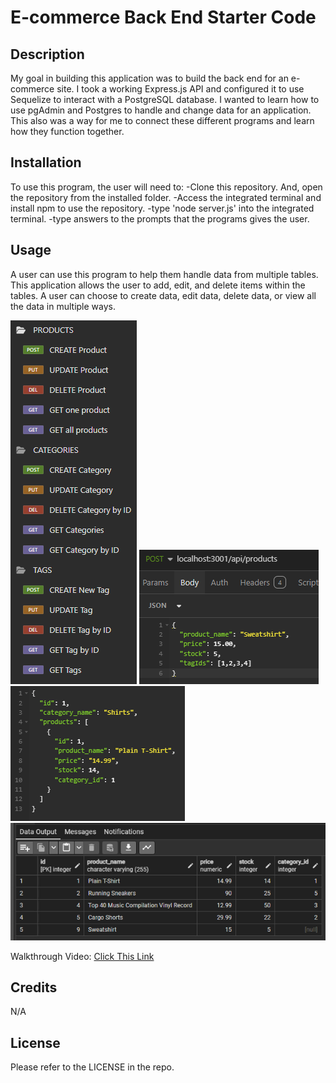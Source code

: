 # E-commerce Back End Starter Code

## Description

My goal in building this application was to build the back end for an e-commerce site. I took a working Express.js API and configured it to use Sequelize to interact with a PostgreSQL database. I wanted to learn how to use pgAdmin and Postgres to handle and change data for an application. This also was a way for me to connect these different programs and learn how they function together. 

## Installation

To use this program, the user will need to: -Clone this repository. And, open the repository from the installed folder. -Access the integrated terminal and install npm to use the repository. -type 'node server.js' into the integrated terminal. -type answers to the prompts that the programs gives the user.

## Usage

A user can use this program to help them handle data from multiple tables. This application allows the user to add, edit, and delete items within the tables. A user can choose to create data, edit data, delete data, or view all the data in multiple ways. 

![alt text](images/InsomniaFolders.png)
![alt text](images/createProductPostInsomnia.png)
![alt text](images/previewCodeCategoryByID.png)
![alt text](images/productsTablepgAdmin.png)

Walkthrough Video: [Click This Link]([https://](https://drive.google.com/file/d/1Q09le0H6umRLHuTh3An6lF304lO4LfHK/view?usp=drive_link))

## Credits

N/A

## License

Please refer to the LICENSE in the repo.
